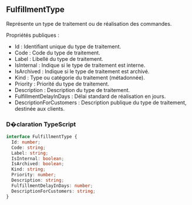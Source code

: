 ﻿## FulfillmentType

Représente un type de traitement ou de réalisation des commandes.

Propriétés publiques :

- Id : Identifiant unique du type de traitement.
- Code : Code du type de traitement.
- Label : Libellé du type de traitement.
- IsInternal : Indique si le type de traitement est interne.
- IsArchived : Indique si le type de traitement est archivé.
- Kind : Type ou catégorie du traitement (métadonnée).
- Priority : Priorité du type de traitement.
- Description : Description du type de traitement.
- FulfillmentDelayInDays : Délai standard de réalisation en jours.
- DescriptionForCustomers : Description publique du type de traitement, destinée aux clients.

### D�claration TypeScript
```typescript
interface FulfillmentType {
  Id: number;
  Code: string;
  Label: string;
  IsInternal: boolean;
  IsArchived: boolean;
  Kind: string;
  Priority: number;
  Description: string;
  FulfillmentDelayInDays: number;
  DescriptionForCustomers: string;
}
```